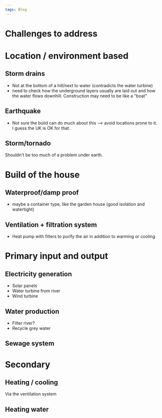 ```yaml
---
tags: Blog
---
```


# 
# Challenges to address
# Location / environment based

## Storm drains
- Not at the bottom of a hill/next to water (contradicts the water turbine)
- need to check how the underground layers usually are laid out and how the water flows downhill. Construction may need to be like a "boat"

## Earthquake
- Not sure the build can do much about this --> avoid locations prone to it. I guess the UK is OK for that.

## Storm/tornado
Shouldn't be too much of a problem under earth.

# Build of the house
## Waterproof/damp proof
- maybe a container type, like the garden house (good isolation and watertight)

## Ventilation + filtration system
- Heat pump with filters to purify the air in addition to warming or cooling 

# Primary input and output
## Electricity generation
- Solar panels
- Water turbine from river
- Wind turbine
## Water production
- Filter river?
- Recycle grey water
## Sewage system

# Secondary 

## Heating / cooling 
Via the ventilation system 
## Heating water